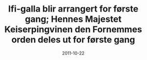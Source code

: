 ---
title: Ifi-galla blir arrangert for første gang; Hennes Majestet Keiserpingvinen den Fornemmes orden deles ut for første gang
tags: ifi, cyb, ifi-ordenen
year: 2011
date: 2011-10-22
view: none
---